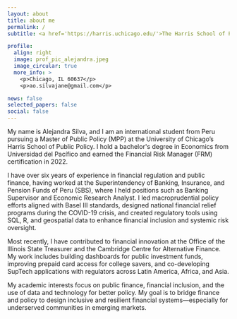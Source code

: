```yaml
---
layout: about
title: about me
permalink: /
subtitle: <a href='https://harris.uchicago.edu/'>The Harris School of Public Policy</a>. <a href='https://www.garp.org/'>Global Association of Risk Professionals (FRM)</a>.

profile:
  align: right
  image: prof_pic_alejandra.jpeg
  image_circular: true
  more_info: >
    <p>Chicago, IL 60637</p>
    <p>ao.silvajane@gmail.com</p>

news: false
selected_papers: false
social: false
---
```


My name is Alejandra Silva, and I am an international student from Peru pursuing a Master of Public Policy (MPP) at the University of Chicago’s Harris School of Public Policy. I hold a bachelor's degree in Economics from Universidad del Pacífico and earned the Financial Risk Manager (FRM) certification in 2022.  

I have over six years of experience in financial regulation and public finance, having worked at the Superintendency of Banking, Insurance, and Pension Funds of Peru (SBS), where I held positions such as Banking Supervisor and Economic Research Analyst. I led macroprudential policy efforts aligned with Basel III standards, designed national financial relief programs during the COVID-19 crisis, and created regulatory tools using SQL, R, and geospatial data to enhance financial inclusion and systemic risk oversight.

Most recently, I have contributed to financial innovation at the Office of the Illinois State Treasurer and the Cambridge Centre for Alternative Finance. My work includes building dashboards for public investment funds, improving prepaid card access for college savers, and co-developing SupTech applications with regulators across Latin America, Africa, and Asia.  

My academic interests focus on public finance, financial inclusion, and the use of data and technology for better policy. My goal is to bridge finance and policy to design inclusive and resilient financial systems—especially for underserved communities in emerging markets.
